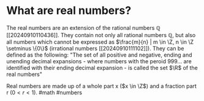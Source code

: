 # What are real numbers?
The real numbers are an extension of the rational numbers $\mathbb{Q}$ [[20240910110436]].
They contain not only all rational numbers $\mathbb{Q}$, but also all numbers which cannot be expressed as $\frac{m}{n} | m \in \Z, n \in \Z \setminus \{0\}$ (irrational numbers [[20240910111102]]).
They can be defined as the following: 
"The set of all positive and negative, ending and unending decimal expansions - where
numbers with the peroid $999...$ are identified with their ending decimal expansion -
is called the set $\R$ of the real numbers"

Real numbers are made up of a whole part x ($x \in \Z$) and a fraction part r ($0 < r < 1$).
#math #numbers